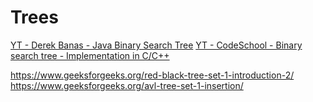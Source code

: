 # Trees

[YT - Derek Banas - Java Binary Search Tree](https://www.youtube.com/watch?v=M6lYob8STMI)
[YT - CodeSchool - Binary search tree - Implementation in C/C++](https://www.youtube.com/watch?v=COZK7NATh4k)

https://www.geeksforgeeks.org/red-black-tree-set-1-introduction-2/
https://www.geeksforgeeks.org/avl-tree-set-1-insertion/
